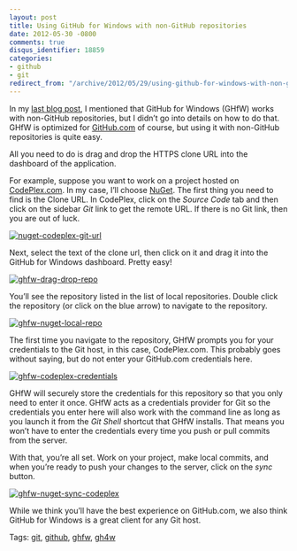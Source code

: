 ```yaml
---
layout: post
title: Using GitHub for Windows with non-GitHub repositories
date: 2012-05-30 -0800
comments: true
disqus_identifier: 18859
categories:
- github
- git
redirect_from: "/archive/2012/05/29/using-github-for-windows-with-non-github-repositories.aspx/"
---
```


In my [last blog
post](http://haacked.com/archive/2012/05/21/introducing-github-for-windows.aspx "Introducing GitHub for Windows"),
I mentioned that GitHub for Windows (GHfW) works with non-GitHub
repositories, but I didn’t go into details on how to do that. GHfW is
optimized for [GitHub.com](http://github.com/ "GitHub") of course, but
using it with non-GitHub repositories is quite easy.

All you need to do is drag and drop the HTTPS clone URL into the
dashboard of the application.

For example, suppose you want to work on a project hosted on
[CodePlex.com](http://codeplex.com/ "CodePlex.com"). In my case, I’ll
choose [NuGet](http://nuget.codeplex.com/ "NuGet on CodePlex"). The
first thing you need to find is the Clone URL. In CodePlex, click on the
*Source Code* tab and then click on the sidebar *Git* link to get the
remote URL. If there is no Git link, then you are out of luck.

[![nuget-codeplex-git-url](http://haacked.com/images/haacked_com/WindowsLiveWriter/0053a500d158_1223E/nuget-codeplex-git-url_thumb.png "nuget-codeplex-git-url")](http://haacked.com/images/haacked_com/WindowsLiveWriter/0053a500d158_1223E/nuget-codeplex-git-url_2.png)

Next, select the text of the clone url, then click on it and drag it
into the GitHub for Windows dashboard. Pretty easy!

[![ghfw-drag-drop-repo](http://haacked.com/images/haacked_com/WindowsLiveWriter/0053a500d158_1223E/ghfw-drag-drop-repo_thumb.png "ghfw-drag-drop-repo")](http://haacked.com/images/haacked_com/WindowsLiveWriter/0053a500d158_1223E/ghfw-drag-drop-repo_2.png)

You’ll see the repository listed in the list of local repositories.
Double click the repository (or click on the blue arrow) to navigate to
the repository.

[![ghfw-nuget-local-repo](http://haacked.com/images/haacked_com/WindowsLiveWriter/0053a500d158_1223E/ghfw-nuget-local-repo_thumb.png "ghfw-nuget-local-repo")](http://haacked.com/images/haacked_com/WindowsLiveWriter/0053a500d158_1223E/ghfw-nuget-local-repo_2.png)

The first time you navigate to the repository, GHfW prompts you for your
credentials to the Git host, in this case, CodePlex.com. This probably
goes without saying, but do not enter your GitHub.com credentials here.

[![ghfw-codeplex-credentials](http://haacked.com/images/haacked_com/WindowsLiveWriter/0053a500d158_1223E/ghfw-codeplex-credentials_thumb.png "ghfw-codeplex-credentials")](http://haacked.com/images/haacked_com/WindowsLiveWriter/0053a500d158_1223E/ghfw-codeplex-credentials_2.png)

GHfW will securely store the credentials for this repository so that you
only need to enter it once. GHfW acts as a credentials provider for Git
so the credentials you enter here will also work with the command line
as long as you launch it from the *Git Shell* shortcut that GHfW
installs. That means you won’t have to enter the credentials every time
you push or pull commits from the server.

With that, you’re all set. Work on your project, make local commits, and
when you’re ready to push your changes to the server, click on the
*sync* button.

[![ghfw-nuget-sync-codeplex](http://haacked.com/images/haacked_com/WindowsLiveWriter/0053a500d158_1223E/ghfw-nuget-sync-codeplex_thumb.png "ghfw-nuget-sync-codeplex")](http://haacked.com/images/haacked_com/WindowsLiveWriter/0053a500d158_1223E/ghfw-nuget-sync-codeplex_2.png)

While we think you’ll have the best experience on GitHub.com, we also
think GitHub for Windows is a great client for any Git host.

Tags: [git](http://haacked.com/tags/git/default.aspx),
[github](http://haacked.com/tags/github/default.aspx),
[ghfw](http://haacked.com/tags/ghfw/default.aspx),
[gh4w](http://haacked.com/tags/gh4w/default.aspx)

